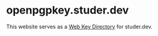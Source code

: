 # openpgpkey.studer.dev
This website serves as a [Web Key Directory](https://wiki.gnupg.org/WKD") for studer.dev.